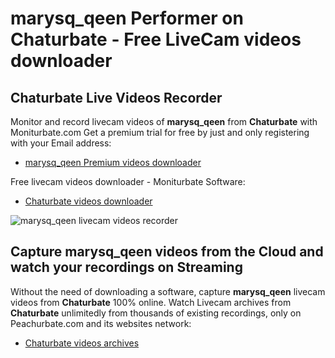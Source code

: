 # marysq_qeen Performer on Chaturbate - Free LiveCam videos downloader

## Chaturbate Live Videos Recorder

Monitor and record livecam videos of **marysq_qeen** from **Chaturbate** with Moniturbate.com
Get a premium trial for free by just and only registering with your Email address:
* [marysq_qeen Premium videos downloader](https://moniturbate.com/request-demo-licence-key.html)

Free livecam videos downloader - Moniturbate Software:
* [Chaturbate videos downloader](https://moniturbate.com/moniturbate-download-software.html)

![marysq_qeen livecam videos recorder](https://peachurnet.com/templates/moniturbate-software.png)


## Capture marysq_qeen videos from the Cloud and watch your recordings on Streaming

Without the need of downloading a software, capture **marysq_qeen** livecam videos from **Chaturbate** 100% online.
Watch Livecam archives from **Chaturbate** unlimitedly from thousands of existing recordings, only on Peachurbate.com and its websites network:
* [Chaturbate videos archives](https://peachurnet.com/)